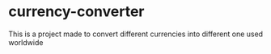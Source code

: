 # currency-converter
This is a project made to convert different currencies into different one used worldwide 
